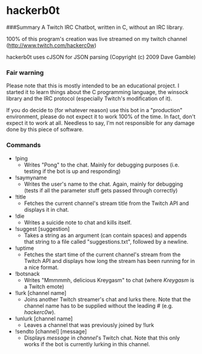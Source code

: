 # hackerb0t
###Summary
A Twitch IRC Chatbot, written in C, without an IRC library.

100% of this program's creation was live streamed on my twitch channel (http://www.twitch.com/hackerc0w)

hackerb0t uses cJSON for JSON parsing (Copyright (c) 2009 Dave Gamble)

### Fair warning
Please note that this is mostly intended to be an educational  project. I started it to learn things about the C programming language, the winsock library and the IRC protocol (especially Twitch's modification of it).

If you do decide to (for whatever reason) use this bot in a "production" environment, please do not expect it to work 100% of the time. In fact, don't expect it to work at all. Needless to say, I'm not responsible for any damage done by this piece of software.

### Commands
* !ping
    * Writes "Pong" to the chat. Mainly for debugging purposes (i.e. testing if the bot is up and responding)
* !saymyname
    * Writes the user's name to the chat. Again, mainly for debugging (tests if all the parameter stuff gets passed through correctly)
* !title
    * Fetches the current channel's stream title from the Twitch API and displays it in chat.
* !die
    * Writes a suicide note to chat and kills itself.
* !suggest [suggestion]
    * Takes a string as an argument (can contain spaces) and appends that string to a file called "suggestions.txt", followed by a newline.
* !uptime
    * Fetches the start time of the current channel's stream from the Twitch API and displays how long the stream has been running for in a nice format.
* !botsnack
    * Writes "Mmmmmh, delicious Kreygasm" to chat (where _Kreygasm_ is a Twitch emote)
* !lurk [channel name]
    * Joins another Twitch streamer's chat and lurks there. Note that the channel name has to be supplied without the leading _#_ (e.g. _hackerc0w_).
* !unlurk [channel name]
    * Leaves a channel that was previously joined by !lurk
* !sendto [channel] [message]
    * Displays _message_ in _channel_'s Twitch chat. Note that this only works if the bot is currently lurking in this channel.
